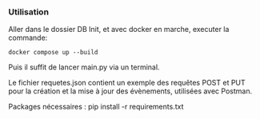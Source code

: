 ### Utilisation

Aller dans le dossier DB Init, et avec docker en marche, executer la commande:

`docker compose up --build`

Puis il suffit de lancer main.py via un terminal.

Le fichier requetes.json contient un exemple des requêtes POST et PUT pour la création et la mise à jour des évènements, utilisées avec Postman.

Packages nécessaires : pip install -r requirements.txt
